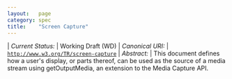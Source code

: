 ```yaml
---
layout:   page
category: spec
title:    "Screen Capture"
---
```


| *Current Status:* | Working Draft (WD)
| *Canonical URI:* | [`http://www.w3.org/TR/screen-capture`](http://www.w3.org/TR/screen-capture)
| *Abstract:* | This document defines how a user's display, or parts thereof, can be used as the source of a media stream using getOutputMedia, an extension to the Media Capture API.